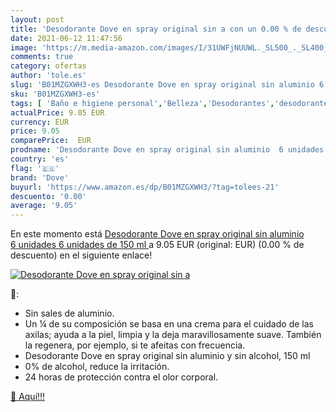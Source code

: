```yaml
---
layout: post
title: 'Desodorante Dove en spray original sin a con un 0.00 % de descuento'
date: 2021-06-12 11:47:56
image: 'https://m.media-amazon.com/images/I/31UWFjNUUWL._SL500_._SL400_.jpg'
comments: true
category: ofertas
author: 'tole.es'
slug: 'B01MZGXWH3-es Desodorante Dove en spray original sin aluminio 6 unidades...'
sku: 'B01MZGXWH3-es'
tags: [ 'Baño e higiene personal','Belleza','Desodorantes','desodorante','dove', ]
actualPrice: 9.05 EUR
currency: EUR
price: 9.05
comparePrice:  EUR
prodname: 'Desodorante Dove en spray original sin aluminio  6 unidades  6 unidades de 150 ml '
country: 'es'
flag: '🇪🇸'
brand: 'Dove'
buyurl: 'https://www.amazon.es/dp/B01MZGXWH3/?tag=tolees-21'
descuento: '0.00'
average: '9.05'
---
```


En este momento está [Desodorante Dove en spray original sin aluminio  6 unidades  6 unidades de 150 ml ](https://www.amazon.es/dp/B01MZGXWH3/?tag=tolees-21) a 9.05 EUR (original:  EUR) (0.00 %  de descuento) en el siguiente enlace!

[![Desodorante Dove en spray original sin a](https://m.media-amazon.com/images/I/31UWFjNUUWL._SL500_._SL400_.jpg)](https://www.amazon.es/dp/B01MZGXWH3/?tag=tolees-21)

🔎:

- Sin sales de aluminio.
- Un ¼ de su composición se basa en una crema para el cuidado de las axilas; ayuda a la piel, limpia y la deja maravillosamente suave. También la regenera, por ejemplo, si te afeitas con frecuencia.
- Desodorante Dove en spray original sin aluminio y sin alcohol, 150 ml
- 0% de alcohol, reduce la irritación.
- 24 horas de protección contra el olor corporal.

[🛒 Aquí!!!](https://www.amazon.es/dp/B01MZGXWH3/?tag=tolees-21)
